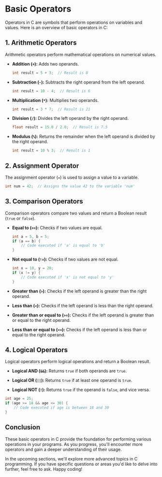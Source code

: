 # Basic Operators

Operators in C are symbols that perform operations on variables and values. Here is an overview of basic operators in C:

## 1. **Arithmetic Operators**

Arithmetic operators perform mathematical operations on numerical values.

- **Addition (`+`):** Adds two operands.

  ```c
  int result = 5 + 3;  // Result is 8
  ```

- **Subtraction (`-`):** Subtracts the right operand from the left operand.

  ```c
  int result = 10 - 4;  // Result is 6
  ```

- **Multiplication (`*`):** Multiplies two operands.

  ```c
  int result = 3 * 7;  // Result is 21
  ```

- **Division (`/`):** Divides the left operand by the right operand.

  ```c
  float result = 15.0 / 2.0;  // Result is 7.5
  ```

- **Modulus (`%`):** Returns the remainder when the left operand is divided by the right operand.

  ```c
  int result = 10 % 3;  // Result is 1
  ```

## 2. **Assignment Operator**

The assignment operator (`=`) is used to assign a value to a variable.

```c
int num = 42;  // Assigns the value 42 to the variable 'num'
```

## 3. **Comparison Operators**

Comparison operators compare two values and return a Boolean result (`true` or `false`).

- **Equal to (`==`):** Checks if two values are equal.

  ```c
  int a = 5, b = 5;
  if (a == b) {
      // Code executed if 'a' is equal to 'b'
  }
  ```

- **Not equal to (`!=`):** Checks if two values are not equal.

  ```c
  int x = 10, y = 20;
  if (x != y) {
      // Code executed if 'x' is not equal to 'y'
  }
  ```

- **Greater than (`>`):** Checks if the left operand is greater than the right operand.

- **Less than (`<`):** Checks if the left operand is less than the right operand.

- **Greater than or equal to (`>=`):** Checks if the left operand is greater than or equal to the right operand.

- **Less than or equal to (`<=`):** Checks if the left operand is less than or equal to the right operand.

## 4. **Logical Operators**

Logical operators perform logical operations and return a Boolean result.

- **Logical AND (`&&`):** Returns `true` if both operands are `true`.

- **Logical OR (`||`):** Returns `true` if at least one operand is `true`.

- **Logical NOT (`!`):** Returns `true` if the operand is `false`, and vice versa.

```c
int age = 25;
if (age >= 18 && age <= 30) {
    // Code executed if age is between 18 and 30
}
```

## Conclusion

These basic operators in C provide the foundation for performing various operations in your programs. As you progress, you'll encounter more operators and gain a deeper understanding of their usage.

In the upcoming sections, we'll explore more advanced topics in C programming. If you have specific questions or areas you'd like to delve into further, feel free to ask. Happy coding!